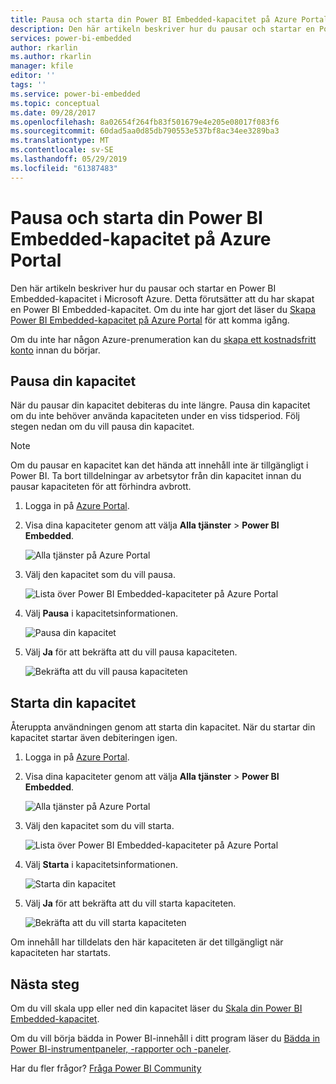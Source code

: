```yaml
---
title: Pausa och starta din Power BI Embedded-kapacitet på Azure Portal | Microsoft Docs
description: Den här artikeln beskriver hur du pausar och startar en Power BI Embedded-kapacitet i Microsoft Azure.
services: power-bi-embedded
author: rkarlin
ms.author: rkarlin
manager: kfile
editor: ''
tags: ''
ms.service: power-bi-embedded
ms.topic: conceptual
ms.date: 09/28/2017
ms.openlocfilehash: 8a02654f264fb83f501679e4e205e08017f083f6
ms.sourcegitcommit: 60dad5aa0d85db790553e537bf8ac34ee3289ba3
ms.translationtype: MT
ms.contentlocale: sv-SE
ms.lasthandoff: 05/29/2019
ms.locfileid: "61387483"
---
```

# <a name="pause-and-start-your-power-bi-embedded-capacity-in-the-azure-portal"></a>Pausa och starta din Power BI Embedded-kapacitet på Azure Portal

Den här artikeln beskriver hur du pausar och startar en Power BI Embedded-kapacitet i Microsoft Azure. Detta förutsätter att du har skapat en Power BI Embedded-kapacitet. Om du inte har gjort det läser du [Skapa Power BI Embedded-kapacitet på Azure Portal](azure-pbie-create-capacity.md) för att komma igång.

Om du inte har någon Azure-prenumeration kan du [skapa ett kostnadsfritt konto](https://azure.microsoft.com/free/) innan du börjar.

## <a name="pause-your-capacity"></a>Pausa din kapacitet

När du pausar din kapacitet debiteras du inte längre. Pausa din kapacitet om du inte behöver använda kapaciteten under en viss tidsperiod. Följ stegen nedan om du vill pausa din kapacitet.

> [!NOTE]
> Om du pausar en kapacitet kan det hända att innehåll inte är tillgängligt i Power BI. Ta bort tilldelningar av arbetsytor från din kapacitet innan du pausar kapaciteten för att förhindra avbrott.

1. Logga in på [Azure Portal](https://portal.azure.com/).

2. Visa dina kapaciteter genom att välja **Alla tjänster** > **Power BI Embedded**.

    ![Alla tjänster på Azure Portal](media/azure-pbie-pause-start/azure-portal-more-services.png)

3. Välj den kapacitet som du vill pausa.

    ![Lista över Power BI Embedded-kapaciteter på Azure Portal](media/azure-pbie-pause-start/azure-portal-capacity-list.png)

4. Välj **Pausa** i kapacitetsinformationen.

    ![Pausa din kapacitet](media/azure-pbie-pause-start/azure-portal-pause-capacity.png)

5. Välj **Ja** för att bekräfta att du vill pausa kapaciteten.

    ![Bekräfta att du vill pausa kapaciteten](media/azure-pbie-pause-start/azure-portal-confirm-pause.png)

## <a name="start-your-capacity"></a>Starta din kapacitet

Återuppta användningen genom att starta din kapacitet. När du startar din kapacitet startar även debiteringen igen.

1. Logga in på [Azure Portal](https://portal.azure.com/).

2. Visa dina kapaciteter genom att välja **Alla tjänster** > **Power BI Embedded**.

    ![Alla tjänster på Azure Portal](media/azure-pbie-pause-start/azure-portal-more-services.png)

3. Välj den kapacitet som du vill starta.

    ![Lista över Power BI Embedded-kapaciteter på Azure Portal](media/azure-pbie-pause-start/azure-portal-capacity-list.png)

4. Välj **Starta** i kapacitetsinformationen.

    ![Starta din kapacitet](media/azure-pbie-pause-start/azure-portal-start-capacity.png)

5. Välj **Ja** för att bekräfta att du vill starta kapaciteten.

    ![Bekräfta att du vill starta kapaciteten](media/azure-pbie-pause-start/azure-portal-confirm-start.png)

Om innehåll har tilldelats den här kapaciteten är det tillgängligt när kapaciteten har startats.

## <a name="next-steps"></a>Nästa steg

Om du vill skala upp eller ned din kapacitet läser du [Skala din Power BI Embedded-kapacitet](azure-pbie-scale-capacity.md).

Om du vill börja bädda in Power BI-innehåll i ditt program läser du [Bädda in Power BI-instrumentpaneler, -rapporter och -paneler](https://powerbi.microsoft.com/documentation/powerbi-developer-embedding-content/).

Har du fler frågor? [Fråga Power BI Community](http://community.powerbi.com/)